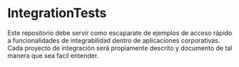 # IntegrationTests
Este repositorio debe servir como escaparate de ejemplos de acceso rápido a funcionalidades de integrabilidad dentro de aplicaciones corporativas. 
Cada proyecto de integración será propiamente descrito y documento de tal manera que sea facil entender. 
